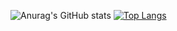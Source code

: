 ![Anurag's GitHub stats](https://github-readme-stats.vercel.app/api?username=blakedietz&count_private=true&theme=tokyonight)
[![Top Langs](https://github-readme-stats.vercel.app/api/top-langs/?username=blakedietz&langs_count=8&hide=c,makefile&exclude_repo=qmk_firmware,qmk_firmware_archive,qmk_firmware_model_f_support&layout=compact&theme=tokyonight)](https://github.com/anuraghazra/github-readme-stats)
